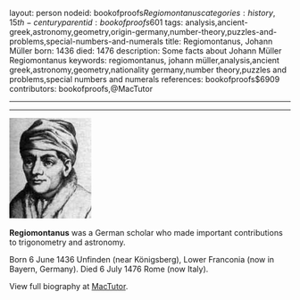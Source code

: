 layout: person
nodeid: bookofproofs$Regiomontanus
categories: history,15th-century
parentid: bookofproofs$601
tags: analysis,ancient-greek,astronomy,geometry,origin-germany,number-theory,puzzles-and-problems,special-numbers-and-numerals
title: Regiomontanus, Johann Müller
born: 1436
died: 1476
description: Some facts about Johann Müller Regiomontanus
keywords: regiomontanus, johann müller,analysis,ancient greek,astronomy,geometry,nationality germany,number theory,puzzles and problems,special numbers and numerals
references: bookofproofs$6909
contributors: bookofproofs,@MacTutor

---


---

![Regiomontanus.jpg](https://github.com/bookofproofs/bookofproofs.github.io/blob/main/_sources/_assets/images/portraits/Regiomontanus.jpg?raw=true)

**Regiomontanus** was a German scholar who made important contributions to trigonometry and astronomy.

Born 6 June 1436 Unfinden (near Königsberg), Lower Franconia (now in Bayern, Germany). Died 6 July 1476 Rome (now Italy).


View full biography at [MacTutor](https://mathshistory.st-andrews.ac.uk/Biographies/Regiomontanus/).